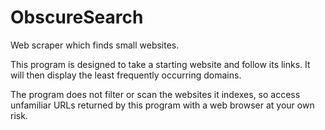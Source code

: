 # ObscureSearch
Web scraper which finds small websites.

This program is designed to take a starting website and follow its links. It will then display the least frequently occurring domains.

The program does not filter or scan the websites it indexes, so access unfamiliar URLs returned by this program with a web browser at your own risk.
